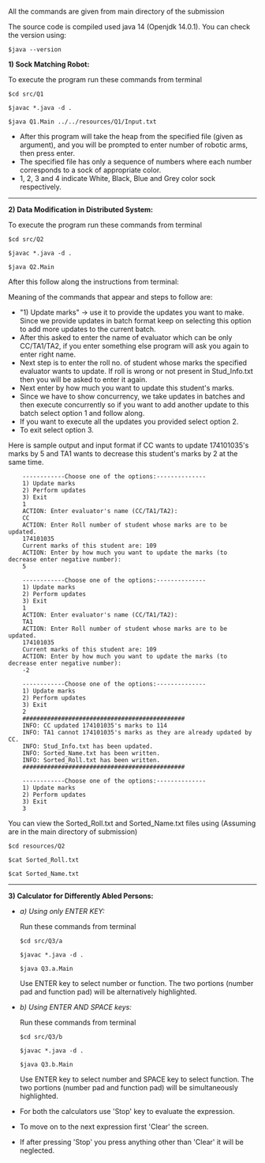 All the commands are given from main directory of the submission

The source code is compiled used java 14 (Openjdk 14.0.1). You can check the version using:

`$java --version`

**1) Sock Matching Robot:**

To execute the program run these commands from terminal

`$cd src/Q1`

`$javac *.java -d .`

`$java Q1.Main ../../resources/Q1/Input.txt`

- After this program will take the heap from the specified file (given as argument), and you will be prompted to enter number of robotic arms, then press enter.
- The specified file has only a sequence of numbers where each number corresponds to a sock of appropriate color.
- 1, 2, 3 and 4 indicate White, Black, Blue and Grey color sock respectively.


****

**2) Data Modification in Distributed System:**


To execute the program run these commands from terminal

`$cd src/Q2`

`$javac *.java -d .`

`$java Q2.Main`

After this follow along the instructions from terminal:

Meaning of the commands that appear and steps to follow are:

-  "1) Update marks" -> use it to provide the updates you want to make. Since we provide updates in batch format keep on selecting this option to add more updates to the current batch.
-   After this asked to enter the name of evaluator which can be only CC/TA1/TA2, if you enter something else program will ask you again to enter right name.
-   Next step is to enter the roll no. of student whose marks the specified evaluator wants to update. If roll is wrong or not present in Stud_Info.txt then you will be asked to enter it again.
-   Next enter by how much you want to update this student's marks.
-   Since we have to show concurrency, we take updates in batches and then execute concurrently so if you want to add another update to this batch select option 1 and follow along.
-   If you want to execute all the updates you provided select option 2.
-   To exit select option 3.


Here is sample output and input format if CC wants to update 174101035's marks by 5 and TA1 wants to decrease this student's marks by 2 at the same time.


        ------------Choose one of the options:--------------
        1) Update marks
        2) Perform updates
        3) Exit
        1
        ACTION: Enter evaluator's name (CC/TA1/TA2):
        CC
        ACTION: Enter Roll number of student whose marks are to be updated.
        174101035
        Current marks of this student are: 109
        ACTION: Enter by how much you want to update the marks (to decrease enter negative number):
        5
        
        ------------Choose one of the options:--------------
        1) Update marks
        2) Perform updates
        3) Exit
        1
        ACTION: Enter evaluator's name (CC/TA1/TA2):
        TA1
        ACTION: Enter Roll number of student whose marks are to be updated.
        174101035
        Current marks of this student are: 109
        ACTION: Enter by how much you want to update the marks (to decrease enter negative number):
        -2
        
        ------------Choose one of the options:--------------
        1) Update marks
        2) Perform updates
        3) Exit
        2
        ##############################################
        INFO: CC updated 174101035's marks to 114
        INFO: TA1 cannot 174101035's marks as they are already updated by CC.
        INFO: Stud_Info.txt has been updated.
        INFO: Sorted_Name.txt has been written.
        INFO: Sorted_Roll.txt has been written.
        ##############################################
        
        ------------Choose one of the options:--------------
        1) Update marks
        2) Perform updates
        3) Exit
        3


You can view the Sorted_Roll.txt and Sorted_Name.txt files using (Assuming are in the main directory of submission)

`$cd resources/Q2`

`$cat Sorted_Roll.txt`

`$cat Sorted_Name.txt`
****

**3) Calculator for Differently Abled Persons:**

- *a) Using only ENTER KEY:*

     Run these commands from terminal
    
    `$cd src/Q3/a`
    
    `$javac *.java -d .`
    
    `$java Q3.a.Main`
    
    Use ENTER key to select number or function. The two portions 
    (number pad and function pad) will be alternatively highlighted.
    
    
- *b) Using ENTER AND SPACE keys:*
    
    Run these commands from terminal
    
    `$cd src/Q3/b`
    
    `$javac *.java -d .`
    
    `$java Q3.b.Main`
    
    Use ENTER key to select number and SPACE key to select function. The two portions 
    (number pad and function pad) will be simultaneously highlighted.

- For both the calculators use 'Stop' key to evaluate the expression.
- To move on to the next expression first 'Clear' the screen.
- If after pressing 'Stop' you press anything other than 'Clear' it will be neglected.
